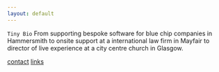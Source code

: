 ```yaml
---
layout: default
---
```


`Tiny Bio` From supporting bespoke software for blue chip companies in Hammersmith to onsite support at a international law firm in Mayfair to director of live experience at a city centre church in Glasgow.

[contact](https://fordpark.wufoo.com/forms/contact-me/) [links](http://links.fordpark.co.uk)